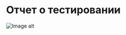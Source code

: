 # Отчет о тестировании
![Image alt](https://github.com/https:/raw.githubusercontent.com/IlyaKonoplitsky/Konoplitsky/d59529c0e923c7c6b71ccd40854c2b05c15ebafb/one.png)
